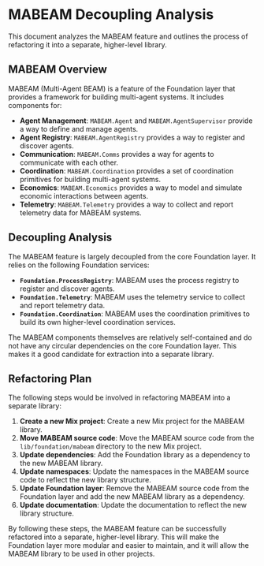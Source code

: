 
# MABEAM Decoupling Analysis

This document analyzes the MABEAM feature and outlines the process of refactoring it into a separate, higher-level library.

## MABEAM Overview

MABEAM (Multi-Agent BEAM) is a feature of the Foundation layer that provides a framework for building multi-agent systems. It includes components for:

*   **Agent Management**: `MABEAM.Agent` and `MABEAM.AgentSupervisor` provide a way to define and manage agents.
*   **Agent Registry**: `MABEAM.AgentRegistry` provides a way to register and discover agents.
*   **Communication**: `MABEAM.Comms` provides a way for agents to communicate with each other.
*   **Coordination**: `MABEAM.Coordination` provides a set of coordination primitives for building multi-agent systems.
*   **Economics**: `MABEAM.Economics` provides a way to model and simulate economic interactions between agents.
*   **Telemetry**: `MABEAM.Telemetry` provides a way to collect and report telemetry data for MABEAM systems.

## Decoupling Analysis

The MABEAM feature is largely decoupled from the core Foundation layer. It relies on the following Foundation services:

*   **`Foundation.ProcessRegistry`**: MABEAM uses the process registry to register and discover agents.
*   **`Foundation.Telemetry`**: MABEAM uses the telemetry service to collect and report telemetry data.
*   **`Foundation.Coordination`**: MABEAM uses the coordination primitives to build its own higher-level coordination services.

The MABEAM components themselves are relatively self-contained and do not have any circular dependencies on the core Foundation layer. This makes it a good candidate for extraction into a separate library.

## Refactoring Plan

The following steps would be involved in refactoring MABEAM into a separate library:

1.  **Create a new Mix project**: Create a new Mix project for the MABEAM library.
2.  **Move MABEAM source code**: Move the MABEAM source code from the `lib/foundation/mabeam` directory to the new Mix project.
3.  **Update dependencies**: Add the Foundation library as a dependency to the new MABEAM library.
4.  **Update namespaces**: Update the namespaces in the MABEAM source code to reflect the new library structure.
5.  **Update Foundation layer**: Remove the MABEAM source code from the Foundation layer and add the new MABEAM library as a dependency.
6.  **Update documentation**: Update the documentation to reflect the new library structure.

By following these steps, the MABEAM feature can be successfully refactored into a separate, higher-level library. This will make the Foundation layer more modular and easier to maintain, and it will allow the MABEAM library to be used in other projects.
